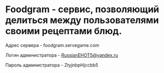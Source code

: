 # Foodgram - сервис, позволяющий делиться между пользователями своими рецептами блюд.

Адрес сервера - foodgram.servegame.com

Логин администратора - RussianEHOT5@yandex.ru

Пароль администратора - ZtyjnbpHjccbb5

